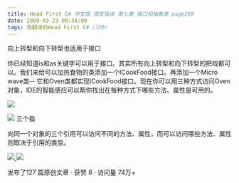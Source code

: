 ```yaml
---
title: Head First C# 中文版 图文皆译 第七章 接口和抽象类 page269
date: 2009-03-23 08:34:00
tags: 我翻译的Head First C#（习作）
---
```

向上转型和向下转型也适用于接口

  

你已经知道is和as关键字可以用于接口。其实所有向上转型和向下转型的把戏都可以。我们来给可以加热食物的类添加一个ICookFood接口。再添加一个Micro
wave类--
它和Oven类都实现ICookFood接口。现在你可以用三种方式访问Oven对象，IDE的智能感应可以帮你找出在每种方式下哪些方法、属性是可用的。

  

![](https://p-blog.csdn.net/images/p_blog_csdn_net/cuipengfei1/EntryImages/20090323/2009-03-23_08-12-49.jpg)

![](https://p-blog.csdn.net/images/p_blog_csdn_net/cuipengfei1/EntryImages/20090323/2009-03-23_08-19-40.jpg) 三个指

向同一个对象的三个引用可以访问不同的方法、属性，而可以访问哪些方法、属性则取决于引用的类型。



[ ![](https://profile.csdnimg.cn/5/2/5/3_cuipengfei1)
![](https://g.csdnimg.cn/static/user-reg-year/1x/11.png)
](https://blog.csdn.net/cuipengfei1)



发布了127 篇原创文章  ·  获赞 8  ·  访问量 74万+

